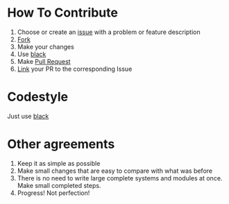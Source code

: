 # How To Contribute
1. Choose or create an [issue](https://docs.github.com/en/free-pro-team@latest/github/managing-your-work-on-github/creating-an-issue) with a problem or feature description
2. [Fork](https://docs.github.com/en/free-pro-team@latest/github/getting-started-with-github/fork-a-repo)
3. Make your changes
4. Use [black](https://github.com/psf/black)
5. Make [Pull Request](https://docs.github.com/en/free-pro-team@latest/github/collaborating-with-issues-and-pull-requests/creating-a-pull-request)
6. [Link](https://docs.github.com/en/free-pro-team@latest/github/writing-on-github/basic-writing-and-formatting-syntax#referencing-issues-and-pull-requests) your PR to the corresponding Issue

# Codestyle
Just use [black](https://github.com/psf/black)  

# Other agreements
1. Keep it as simple as possible  
2. Make small changes that are easy to compare with what was before
3. There is no need to write large complete systems and modules at once. Make small completed steps.
4. Progress! Not perfection!
